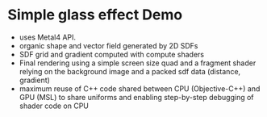 # Simple glass effect Demo

- uses Metal4 API.
- organic shape and vector field generated by 2D SDFs
- SDF grid and gradient computed with compute shaders
- Final rendering using a simple screen size quad and a fragment shader relying on the background image and a packed sdf data (distance, gradient)
- maximum reuse of C++ code shared between CPU (Objective-C++) and GPU (MSL) to share uniforms and enabling step-by-step debugging of shader code on CPU
